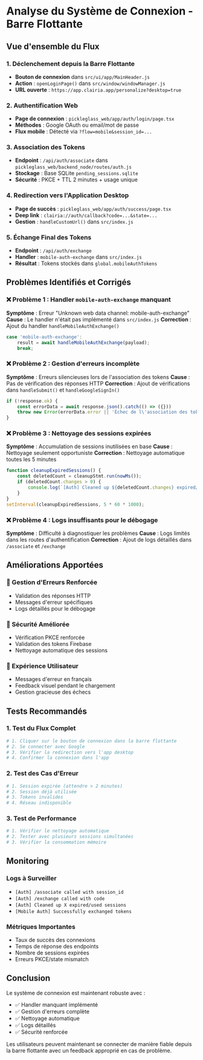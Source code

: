 # Analyse du Système de Connexion - Barre Flottante

## Vue d'ensemble du Flux

### 1. Déclenchement depuis la Barre Flottante
- **Bouton de connexion** dans `src/ui/app/MainHeader.js`
- **Action** : `openLoginPage()` dans `src/window/windowManager.js`
- **URL ouverte** : `https://app.clairia.app/personalize?desktop=true`

### 2. Authentification Web
- **Page de connexion** : `pickleglass_web/app/auth/login/page.tsx`
- **Méthodes** : Google OAuth ou email/mot de passe
- **Flux mobile** : Détecté via `?flow=mobile&session_id=...`

### 3. Association des Tokens
- **Endpoint** : `/api/auth/associate` dans `pickleglass_web/backend_node/routes/auth.js`
- **Stockage** : Base SQLite `pending_sessions.sqlite`
- **Sécurité** : PKCE + TTL 2 minutes + usage unique

### 4. Redirection vers l'Application Desktop
- **Page de succès** : `pickleglass_web/app/auth/success/page.tsx`
- **Deep link** : `clairia://auth/callback?code=...&state=...`
- **Gestion** : `handleCustomUrl()` dans `src/index.js`

### 5. Échange Final des Tokens
- **Endpoint** : `/api/auth/exchange`
- **Handler** : `mobile-auth-exchange` dans `src/index.js`
- **Résultat** : Tokens stockés dans `global.mobileAuthTokens`

## Problèmes Identifiés et Corrigés

### ❌ Problème 1 : Handler `mobile-auth-exchange` manquant
**Symptôme** : Erreur "Unknown web data channel: mobile-auth-exchange"
**Cause** : Le handler n'était pas implémenté dans `src/index.js`
**Correction** : Ajout du handler `handleMobileAuthExchange()`

```javascript
case 'mobile-auth-exchange':
    result = await handleMobileAuthExchange(payload);
    break;
```

### ❌ Problème 2 : Gestion d'erreurs incomplète
**Symptôme** : Erreurs silencieuses lors de l'association des tokens
**Cause** : Pas de vérification des réponses HTTP
**Correction** : Ajout de vérifications dans `handleSubmit()` et `handleGoogleSignIn()`

```javascript
if (!response.ok) {
    const errorData = await response.json().catch(() => ({}))
    throw new Error(errorData.error || 'Échec de l\'association des tokens')
}
```

### ❌ Problème 3 : Nettoyage des sessions expirées
**Symptôme** : Accumulation de sessions inutilisées en base
**Cause** : Nettoyage seulement opportuniste
**Correction** : Nettoyage automatique toutes les 5 minutes

```javascript
function cleanupExpiredSessions() {
    const deletedCount = cleanupStmt.run(nowMs());
    if (deletedCount.changes > 0) {
        console.log(`[Auth] Cleaned up ${deletedCount.changes} expired/used sessions`);
    }
}
setInterval(cleanupExpiredSessions, 5 * 60 * 1000);
```

### ❌ Problème 4 : Logs insuffisants pour le débogage
**Symptôme** : Difficulté à diagnostiquer les problèmes
**Cause** : Logs limités dans les routes d'authentification
**Correction** : Ajout de logs détaillés dans `/associate` et `/exchange`

## Améliorations Apportées

### 🔧 Gestion d'Erreurs Renforcée
- Validation des réponses HTTP
- Messages d'erreur spécifiques
- Logs détaillés pour le débogage

### 🔧 Sécurité Améliorée
- Vérification PKCE renforcée
- Validation des tokens Firebase
- Nettoyage automatique des sessions

### 🔧 Expérience Utilisateur
- Messages d'erreur en français
- Feedback visuel pendant le chargement
- Gestion gracieuse des échecs

## Tests Recommandés

### 1. Test du Flux Complet
```bash
# 1. Cliquer sur le bouton de connexion dans la barre flottante
# 2. Se connecter avec Google
# 3. Vérifier la redirection vers l'app desktop
# 4. Confirmer la connexion dans l'app
```

### 2. Test des Cas d'Erreur
```bash
# 1. Session expirée (attendre > 2 minutes)
# 2. Session déjà utilisée
# 3. Tokens invalides
# 4. Réseau indisponible
```

### 3. Test de Performance
```bash
# 1. Vérifier le nettoyage automatique
# 2. Tester avec plusieurs sessions simultanées
# 3. Vérifier la consommation mémoire
```

## Monitoring

### Logs à Surveiller
- `[Auth] /associate called with session_id`
- `[Auth] /exchange called with code`
- `[Auth] Cleaned up X expired/used sessions`
- `[Mobile Auth] Successfully exchanged tokens`

### Métriques Importantes
- Taux de succès des connexions
- Temps de réponse des endpoints
- Nombre de sessions expirées
- Erreurs PKCE/state mismatch

## Conclusion

Le système de connexion est maintenant robuste avec :
- ✅ Handler manquant implémenté
- ✅ Gestion d'erreurs complète
- ✅ Nettoyage automatique
- ✅ Logs détaillés
- ✅ Sécurité renforcée

Les utilisateurs peuvent maintenant se connecter de manière fiable depuis la barre flottante avec un feedback approprié en cas de problème.
